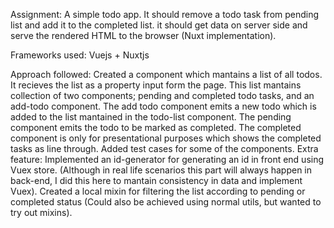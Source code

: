 Assignment:
  A simple todo app. It should remove a todo task from pending list and add it to the completed list. it should get data on server side and serve the rendered HTML to the browser (Nuxt implementation).

Frameworks used: 
  Vuejs + Nuxtjs

Approach followed:
  Created a component which mantains a list of all todos. It recieves the list as a property input form the page.
  This list mantains collection of two components; pending and completed todo tasks, and an add-todo component. 
  The add todo component emits a new todo which is added to the list mantained in the todo-list component.
  The pending component emits the todo to be marked as completed.
  The completed component is only for presentational purposes which shows the completed tasks as line through.
  Added test cases for some of the components.
Extra feature:
  Implemented an id-generator for generating an id in front end using Vuex store. (Although in real life scenarios this part will always happen in back-end, I did this here to mantain consistency in data and implement Vuex).
  Created a local mixin for filtering the list according to pending or completed status (Could also be achieved using normal utils, but wanted to try out mixins).